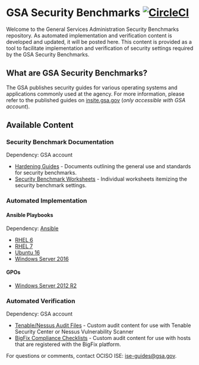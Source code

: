 # GSA Security Benchmarks [![CircleCI](https://circleci.com/gh/GSA/security-benchmarks.svg?style=svg)](https://circleci.com/gh/GSA/security-benchmarks)

Welcome to the General Services Administration Security Benchmarks repository. As automated implementation and verification content is developed and updated, it will be posted here. This content is provided as a tool to facilitate implementation and verification of security settings required by the GSA Security Benchmarks.

## What are GSA Security Benchmarks?

The GSA publishes security guides for various operating systems and applications commonly used at the agency. For more information, please refer to the published guides on [insite.gsa.gov](https://insite.gsa.gov/portal/content/627210) (*only accessible with GSA account*).

## Available Content

### Security Benchmark Documentation

Dependency: GSA account

* [Hardening Guides](https://insite.gsa.gov/portal/content/627210) - Documents outlining the general use and standards for security benchmarks.
* [Security Benchmark Worksheets](https://drive.google.com/drive/folders/0BwLUd26GHbxibTFROVdoSk1RNUE) - Individual worksheets itemizing the security benchmark settings.

    
### Automated Implementation

#### Ansible Playbooks

Dependency: [Ansible](https://docs.ansible.com/ansible/latest/intro_installation.html)

* [RHEL 6](https://github.com/GSA/ansible-os-rhel-6)
* [RHEL 7](https://github.com/GSA/ansible-os-rhel-7)
* [Ubuntu 16](https://github.com/GSA/ansible-os-ubuntu-16)
* [Windows Server 2016](https://github.com/GSA/ansible-os-win-2016)

#### GPOs

* [Windows Server 2012 R2](https://github.com/GSA/ISE-Security-Benchmark-GPOs)



### Automated Verification

Dependency: GSA account

* [Tenable/Nessus Audit Files](https://drive.google.com/drive/folders/0BwLUd26GHbxiT1hMVUtRTGNKZjg) - Custom audit content for use with Tenable Security Center or Nessus Vulnerability Scanner
* [BigFix Compliance Checklists](https://bigfixcompliance.gsa.gov:52315/scm) - Custom audit content for use with hosts that are registered with the BigFix platform.

For questions or comments, contact OCISO ISE: [ise-guides@gsa.gov](mailto:ise-guides@gsa.gov).

<!-- reference-style links, to de-duplicate URLs and keep the table above readable -->

[ClamAV]: https://www.clamav.net/
[Cylance]:https://www.cylance.com/en_us/products/our-products/protect.html
[FireEyeHx]:https://www.fireeye.com/blog/products-and-services/2017/09/bringing-advanced-protection-to-endpoints.html
[GAuth]: https://github.com/GSA/d2d/blob/master/docs/linux_mfa_setup.md
[Nessus Linux]: https://drive.google.com/open?id=0B726fftFCN-oemFRazdnM3FITE0
[Nessus Win]: https://drive.google.com/open?id=0B726fftFCN-oQUtGWWE3SENBYjg
[OSSEC]: https://github.helix.gsa.gov/GSASecOps/ansible-ossec-agent
[RHEL 6]: https://github.com/GSA/ansible-os-rhel-6
[RHEL 7]: https://github.com/GSA/ansible-os-rhel-7
[Rohos]: https://github.com/GSA/d2d/blob/master/docs/windows_mfa_setup.md
[Snare]: https://www.intersectalliance.com/our-product/snare-agent/
[Ubuntu 14]: https://github.com/GSA/ansible-os-ubuntu-14
[Ubuntu 16]: https://github.com/GSA/ansible-os-ubuntu-16
[GPOs]: https://github.com/GSA/ISE-Security-Benchmark-GPOs

